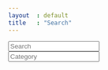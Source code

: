 ```yaml
---
layout  : default
title   : "Search"
---
```

<div class="container">
    <form class="search-form">
        <label for="search-input"><i class="fa fa-search" aria-hidden="true"></i></label>
        <input type="text" placeholder="Search" name="search-content" id="search-content" class="search-input"/>
        <br>
        <label for="search-category"><i class="fa fa-tag" aria-hidden="true"></i></label>
        <input list="categories" name="search-category" id="search-category" class="search-input" placeholder="Category">
            <datalist id="categories">
                <option value="Beauty"></option>
                <option value="Oxfam Wereldwinkel"></option>
                <option value="bio-voedingswinkels"></option>
                <option value="copycenter"></option>
                <option value="dieren"></option>
                <option value="ecologisch bouwen"></option>
                <option value="eet-en-drankgelegenheden"></option>
                <option value="frituur"></option>
                <option value="infopunten"></option>
                <option value="kledij- en stoffenwinkels"></option>
                <option value="kringloop- en recupwinkels"></option>
                <option value="markten"></option>
                <option value="ontbijt-en-koffie"></option>
                <option value="sociale-restaurants"></option>
                <option value="speelgoedwinkel"></option>
                <option value="tweedehands"></option>
                <option value="vegetarische-restaurants"></option>
            </datalist>
        <!--<button type="submit" class="search-btn"><i class="fa fa-search" aria-hidden="true"></i> Search</button>-->
    </form>
    <a href="" id="back-to-top" title="Back to top"><i class="fa fa-arrow-circle-o-up" aria-hidden="true"></i></a>
    <div class="results">
    </div>
</div>